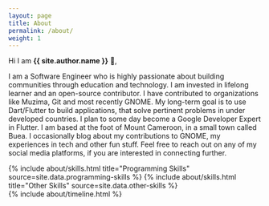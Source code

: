 ```yaml
---
layout: page
title: About
permalink: /about/
weight: 1
---
```


<!-- # **About** -->

Hi I am **{{ site.author.name }}** :wave:,<br>

I am a Software Engineer who is highly passionate about building communities through education and technology. I am invested in lifelong learner and an open-source contributor. I have contributed to organizations like Muzima, Git and most recently GNOME.
My long-term goal is to use Dart/Flutter to build applications, that solve pertinent problems in under developed countries. I plan to some day become a Google Developer Expert in Flutter.
I am based at the foot of Mount Cameroon, in a small town called Buea. I occasionally blog about my contributions to GNOME, my experiences in tech and other fun stuff. Feel free to reach out on any of my social media platforms, if you are interested in connecting further.


<!-- Since 2016, I have contributed to the growth of the tech ecosystem in Buea, Cameroon as a Co-organizer at [Google Developers Group](https://developers.google.com/community/gdg) and a [Women Techmakers](https://www.womentechmakers.com) Ambassador. I began as a volunteer, and a year later, I took up these leadership roles. I raised female membership from 15 to over 220 members. Also, I organized over [15 major events](https://www.meetup.com/GDG-Buea/events/past/) like Google I/O Extended, DevFest, International Women’s Day and Study jams. At the end of 2017, I was featured among the [50 Most Influential Young Cameroonians](https://www.camerbeaute.com/career/39r7ssshldnss5wltyg8mkph62shkf) by Avance in recognition of my contributions.

In 2018, I obtained a Bachelor of Technology degree in Software Engineering. I am dedicated to lifelong learning, as a result, I hold a Nanodegree in [Android Basics](https://graduation.udacity.com/nd803) among many other mini certifications. I seize every opportunity I get to learn new skills and equally improve on my current skills sets.

Immediately after graduation (November 2018), I got my first job as an operations manager at a tech startup. After 1 year and 3 months, I decided to focus on programming full time, so I quit this job and began polishing up my skills sets.

After 3 months, I began contributing to two open source organizations; GNOME and Git. In 2020, I became an [Outreachy](https://www.outreachy.org/) intern at the [GNOME](https://foundation.gnome.org) foundation. I added two features to GNOME’s Translation Editor to enable users to upload translation files and reserve translation modules directly from the Translation Editor. You can take a look at my [contributions ](https://gitlab.gnome.org/users/lkmandy/activity)


I believe education and technology are key tools that can alleviate poverty in Africa and make people live happier lives. As my contribution to this, I mentor students to learn programming or blend technology in their current career path. I put them on a 6 month plan, track their progress and come up with creative strategies to keep them motivated and focused on the goal. I began this initiative in April 2021 and so far, I have impacted the lives of 20 students. You can check out this little community on our [Slack group](https://join.slack.com/t/capla-io/shared_invite/zt-qpmvczvo-0VFbAKPCPBnnaLk9X377ag)
 -->


<div class="row">
{% include about/skills.html title="Programming Skills" source=site.data.programming-skills %}
{% include about/skills.html title="Other Skills" source=site.data.other-skills %}
</div>

<div class="row">
{% include about/timeline.html %}
</div>